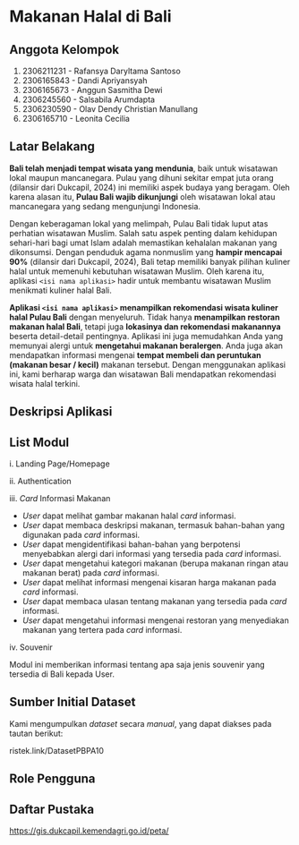 # Makanan Halal di Bali

## Anggota Kelompok
1. 2306211231 - Rafansya Daryltama Santoso
2. 2306165843 - Dandi Apriyansyah
3. 2306165673 - Anggun Sasmitha Dewi
4. 2306245560 - Salsabila Arumdapta
5. 2306230590 - Olav Dendy Christian Manullang
6. 2306165710 - Leonita Cecilia

## Latar Belakang
**Bali telah menjadi tempat wisata yang mendunia**, baik untuk wisatawan lokal maupun mancanegara. Pulau yang dihuni sekitar empat juta orang (dilansir dari Dukcapil, 2024) ini memiliki aspek budaya yang beragam. Oleh karena alasan itu, **Pulau Bali wajib dikunjungi** oleh wisatawan lokal atau mancanegara yang sedang mengunjungi Indonesia.

Dengan keberagaman lokal yang melimpah, Pulau Bali tidak luput atas perhatian wisatawan Muslim. Salah satu aspek penting dalam kehidupan sehari-hari bagi umat Islam adalah memastikan kehalalan makanan yang dikonsumsi. Dengan penduduk agama nonmuslim yang **hampir mencapai 90%** (dilansir dari Dukcapil, 2024), Bali tetap memiliki banyak pilihan kuliner halal untuk memenuhi kebutuhan wisatawan Muslim. Oleh karena itu, aplikasi `<isi nama aplikasi>` hadir untuk membantu wisatawan Muslim menikmati kuliner halal Bali.

**Aplikasi `<isi nama aplikasi>` menampilkan rekomendasi wisata kuliner halal Pulau Bali** dengan menyeluruh. Tidak hanya **menampilkan restoran makanan halal Bali**, tetapi juga **lokasinya dan rekomendasi makanannya** beserta detail-detail pentingnya. Aplikasi ini juga memudahkan Anda yang memunyai alergi untuk **mengetahui makanan beralergen**. Anda juga akan mendapatkan informasi mengenai **tempat membeli dan peruntukan (makanan besar / kecil)** makanan tersebut. Dengan menggunakan aplikasi ini, kami berharap warga dan wisatawan Bali mendapatkan rekomendasi wisata halal terkini.

## Deskripsi Aplikasi

## List Modul
i. Landing Page/Homepage

ii. Authentication

iii. *Card* Informasi Makanan
- *User* dapat melihat gambar makanan halal *card* informasi.
- *User* dapat membaca deskripsi makanan, termasuk bahan-bahan yang digunakan pada *card* informasi.
- *User* dapat mengidentifikasi bahan-bahan yang berpotensi menyebabkan alergi dari informasi yang tersedia pada *card* informasi.
- *User* dapat mengetahui kategori makanan (berupa makanan ringan atau makanan berat) pada *card* informasi.
- *User* dapat melihat informasi mengenai kisaran harga makanan pada *card* informasi.
- *User* dapat membaca ulasan tentang makanan yang tersedia pada *card* informasi.
- *User* dapat mengetahui informasi mengenai restoran yang menyediakan makanan yang tertera pada *card* informasi.

iv. Souvenir

Modul ini memberikan informasi tentang apa saja jenis souvenir yang tersedia di Bali kepada User.

## Sumber Initial Dataset
Kami mengumpulkan *dataset* secara *manual*, yang dapat diakses pada tautan berikut:

ristek.link/DatasetPBPA10

## Role Pengguna


## Daftar Pustaka
https://gis.dukcapil.kemendagri.go.id/peta/
